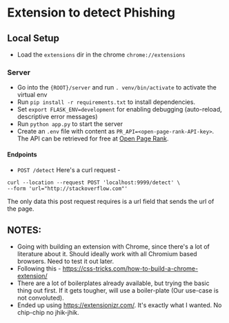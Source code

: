 # Extension to detect Phishing

## Local Setup
- Load the `extensions` dir in the chrome `chrome://extensions`

### Server
- Go into the `{ROOT}/server` and run `. venv/bin/activate` to activate the virtual env 
- Run `pip install -r requirements.txt` to install dependencies.
- Set `export FLASK_ENV=development` for enabling debugging (auto-reload, descriptive error messages)
- Run `python app.py` to start the server
- Create an `.env` file with content as `PR_API=<open-page-rank-API-key>`. The API can be retrieved for free at [Open Page Rank](https://www.domcop.com/openpagerank/auth/signup).

#### Endpoints 
- `POST /detect` 
Here's a curl request -
```
curl --location --request POST 'localhost:9999/detect' \
--form 'url="http://stackoverflow.com"'
```
The only data this post request requires is a url field that sends the url of the page.


## NOTES:
- Going with building an extension with Chrome, since there's a lot of literature about it. Should ideally work with all Chromium based browsers. Need to test it out later.
- Following this - https://css-tricks.com/how-to-build-a-chrome-extension/
- There are a lot of boilerplates already available, but trying the basic thing out first. If it gets tougher, will use a boiler-plate (Our use-case is not convoluted).
- Ended up using https://extensionizr.com/. It's exactly what I wanted. No chip-chip no jhik-jhik.


